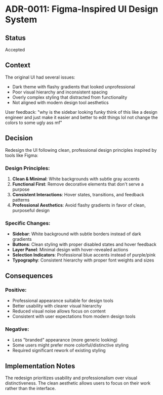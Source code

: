 # ADR-0011: Figma-Inspired UI Design System

## Status
Accepted

## Context
The original UI had several issues:
- Dark theme with flashy gradients that looked unprofessional
- Poor visual hierarchy and inconsistent spacing
- Overly complex styling that distracted from functionality
- Not aligned with modern design tool aesthetics

User feedback: "why is the sidebar looking funky think of this like a design engineer and just make it easier and better to edit things lol not change the colors to some ugly ass mf"

## Decision
Redesign the UI following clean, professional design principles inspired by tools like Figma:

### Design Principles:
1. **Clean & Minimal**: White backgrounds with subtle gray accents
2. **Functional First**: Remove decorative elements that don't serve a purpose
3. **Consistent Interactions**: Hover states, transitions, and feedback patterns
4. **Professional Aesthetics**: Avoid flashy gradients in favor of clean, purposeful design

### Specific Changes:
- **Sidebar**: White background with subtle borders instead of dark gradients
- **Buttons**: Clean styling with proper disabled states and hover feedback
- **Layer Panel**: Minimal design with hover-revealed actions
- **Selection Indicators**: Professional blue accents instead of purple/pink
- **Typography**: Consistent hierarchy with proper font weights and sizes

## Consequences

### Positive:
- Professional appearance suitable for design tools
- Better usability with clearer visual hierarchy
- Reduced visual noise allows focus on content
- Consistent with user expectations from modern design tools

### Negative:
- Less "branded" appearance (more generic looking)
- Some users might prefer more colorful/distinctive styling
- Required significant rework of existing styling

## Implementation Notes
The redesign prioritizes usability and professionalism over visual distinctiveness. The clean aesthetic allows users to focus on their work rather than the interface.
